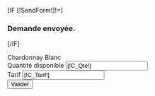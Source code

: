 [IF [!SendForm!]!=]
		<div class="blocMessage">
			<h3>Demande envoyée.</h3>
		</div>
[/IF]


<form id="CpBesoin" method="post" action="/[!Lien!]">
	<div class="LigneForm">
		<label>Chardonnay Blanc</label>
	</div>
	<div class="LigneForm">
		<label>Quantité disponible</label>
		<input type="text" name="C_Qte" value="[!C_Qte!]"/>
	</div>
	<div class="LigneForm">
		<label>Tarif</label>
		<input type="text" name="C_Tarif" value="[!C_Tarif!]"/>
	</div>
	<div class="Buttons">
		<button type="submit">Valider</button>
		<input type="hidden" name="SendForm" value="1" />
	</div>
</form>

